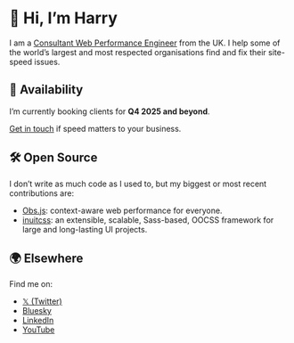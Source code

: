 # 👋 Hi, I’m Harry

I am a [Consultant Web Performance Engineer](https://csswizardry.com/) from the
UK. I help some of the world’s largest and most respected organisations find and
fix their site-speed issues.

## 🚦 Availability

I’m currently booking clients for **Q4 2025 and beyond**.

[Get in touch](https://csswizardry.com/contact/) if speed matters to your
business.

## 🛠️ Open Source

I don’t write as much code as I used to, but my biggest or most recent
contributions are:

* [Obs.js](https://github.com/csswizardry/Obs.js): context-aware web performance
  for everyone.
* [inuitcss](https://github.com/inuitcss/inuitcss): an extensible, scalable,
  Sass-based, OOCSS framework for large and long-lasting UI projects.

## 🌍 Elsewhere

Find me on:

* [𝕏 (Twitter)](https://twitter.com/csswizardry)
* [Bluesky](https://bsky.app/profile/csswizardry.com)
* [LinkedIn](https://www.linkedin.com/in/csswizardry/)
* [YouTube](https://www.youtube.com/@csswizardry?sub_confirmation=1)
